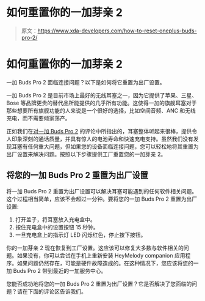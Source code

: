 # 如何重置你的一加芽亲 2

> 原文：<https://www.xda-developers.com/how-to-reset-oneplus-buds-pro-2/>

# 如何重置你的一加芽亲 2

一加 Buds Pro 2 面临连接问题？以下是如何将它重置为出厂设置。

一加 Buds Pro 2 是目前市场上最好的无线耳塞之一，因为它提供了苹果、三星、Bose 等品牌更贵的替代品所能提供的几乎所有功能。这使得一加的旗舰耳塞对于那些想要所有旗舰功能的人来说是一个很好的选择，比如空间音频、ANC 和无线充电，而不需要倾家荡产。

正如我们在[对一加 Buds Pro 2](https://www.xda-developers.com/oneplus-buds-pro-2-review/) 的评论中所指出的，耳塞整体听起来很棒，提供令人印象深刻的通话质量，并具有惊人的电池寿命和快速充电支持。虽然我们没有发现耳塞有任何重大问题，但如果您的设备面临连接问题，您可以轻松地将其重置为出厂设置来解决问题。按照以下步骤提供工厂重置您的一加芽亲 2。

## 将您的一加 Buds Pro 2 重置为出厂设置

将一加 Buds Pro 2 重置为出厂设置可以解决耳塞可能遇到的任何软件相关问题。这个过程相当简单，应该不会超过一分钟。要将您的一加 Buds Pro 2 重置为出厂设置:

1.  打开盖子，将耳塞放入充电盒中。
2.  按住充电盒中的设置按钮 15 秒钟。
3.  一旦充电盒上的指示灯 LED 闪烁红色，停止按下按钮。

你的一加芽亲 2 现在恢复到工厂设置。这应该可以修复大多数与软件相关的问题。如果没有，你可以尝试在手机上重新安装 HeyMelody companion 应用程序。如果问题仍然存在，可能是硬件故障造成的。在这种情况下，您应该将您的一加 Buds Pro 2 带到最近的一加服务中心。

您能否成功地将您的一加 Buds Pro 2 重置为出厂设置？它是否解决了您面临的问题？请在下面的评论区告诉我们。